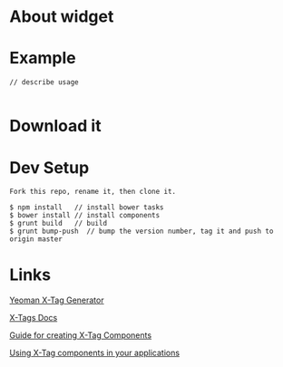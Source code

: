 # About widget


# Example

```
// describe usage


```

# Download it



# Dev Setup

```
Fork this repo, rename it, then clone it.

$ npm install	// install bower tasks
$ bower install	// install components
$ grunt build   // build
$ grunt bump-push  // bump the version number, tag it and push to origin master

```



# Links

[Yeoman X-Tag Generator](https://github.com/x-tag/x-tag-generator)

[X-Tags Docs](http://x-tags.org/docs)

[Guide for creating X-Tag Components](https://github.com/x-tag/core/wiki/Creating-X-Tag-Components)

[Using X-Tag components in your applications](https://github.com/x-tag/core/wiki/Using-our-Web-Components-in-Your-Application)


